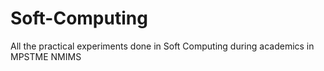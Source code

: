 # Soft-Computing
All the practical experiments done in Soft Computing during academics in MPSTME NMIMS

